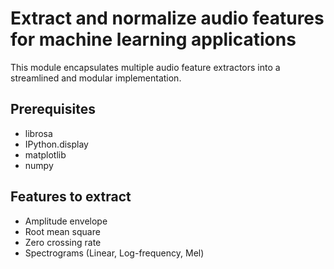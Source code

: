 # Extract and normalize audio features for machine learning applications

This module encapsulates multiple audio feature extractors into a streamlined and modular implementation.

## Prerequisites

- librosa
- IPython.display 
- matplotlib 
- numpy 

## Features to extract
    
- Amplitude envelope
- Root mean square
- Zero crossing rate
- Spectrograms (Linear, Log-frequency, Mel)
